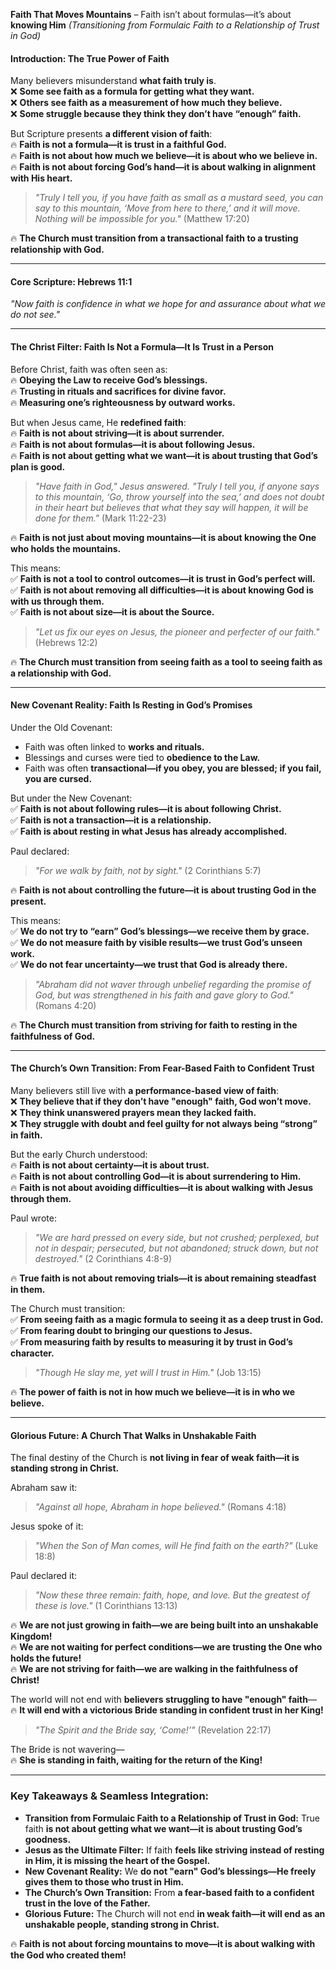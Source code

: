 **Faith That Moves Mountains** – Faith isn’t about formulas—it’s about **knowing Him**
_(Transitioning from Formulaic Faith to a Relationship of Trust in God)_

#### **Introduction: The True Power of Faith**

Many believers misunderstand **what faith truly is**.  
❌ **Some see faith as a formula for getting what they want.**  
❌ **Others see faith as a measurement of how much they believe.**  
❌ **Some struggle because they think they don’t have “enough” faith.**

But Scripture presents **a different vision of faith**:  
🔥 **Faith is not a formula—it is trust in a faithful God.**  
🔥 **Faith is not about how much we believe—it is about who we believe in.**  
🔥 **Faith is not about forcing God’s hand—it is about walking in alignment with His heart.**

> _"Truly I tell you, if you have faith as small as a mustard seed, you can say to this mountain, ‘Move from here to there,’ and it will move. Nothing will be impossible for you."_ (Matthew 17:20)

🔥 **The Church must transition from a transactional faith to a trusting relationship with God.**

---

#### **Core Scripture: Hebrews 11:1**

_"Now faith is confidence in what we hope for and assurance about what we do not see."_

---

#### **The Christ Filter: Faith Is Not a Formula—It Is Trust in a Person**

Before Christ, faith was often seen as:  
🔥 **Obeying the Law to receive God’s blessings.**  
🔥 **Trusting in rituals and sacrifices for divine favor.**  
🔥 **Measuring one’s righteousness by outward works.**

But when Jesus came, He **redefined faith**:  
🔥 **Faith is not about striving—it is about surrender.**  
🔥 **Faith is not about formulas—it is about following Jesus.**  
🔥 **Faith is not about getting what we want—it is about trusting that God’s plan is good.**

> _"Have faith in God," Jesus answered. "Truly I tell you, if anyone says to this mountain, ‘Go, throw yourself into the sea,’ and does not doubt in their heart but believes that what they say will happen, it will be done for them."_ (Mark 11:22-23)

🔥 **Faith is not just about moving mountains—it is about knowing the One who holds the mountains.**

This means:  
✅ **Faith is not a tool to control outcomes—it is trust in God’s perfect will.**  
✅ **Faith is not about removing all difficulties—it is about knowing God is with us through them.**  
✅ **Faith is not about size—it is about the Source.**

> _"Let us fix our eyes on Jesus, the pioneer and perfecter of our faith."_ (Hebrews 12:2)

🔥 **The Church must transition from seeing faith as a tool to seeing faith as a relationship with God.**

---

#### **New Covenant Reality: Faith Is Resting in God’s Promises**

Under the Old Covenant:

- Faith was often linked to **works and rituals.**
- Blessings and curses were tied to **obedience to the Law.**
- Faith was often **transactional—if you obey, you are blessed; if you fail, you are cursed.**

But under the New Covenant:  
✅ **Faith is not about following rules—it is about following Christ.**  
✅ **Faith is not a transaction—it is a relationship.**  
✅ **Faith is about resting in what Jesus has already accomplished.**

Paul declared:

> _"For we walk by faith, not by sight."_ (2 Corinthians 5:7)

🔥 **Faith is not about controlling the future—it is about trusting God in the present.**

This means:  
✅ **We do not try to “earn” God’s blessings—we receive them by grace.**  
✅ **We do not measure faith by visible results—we trust God’s unseen work.**  
✅ **We do not fear uncertainty—we trust that God is already there.**

> _"Abraham did not waver through unbelief regarding the promise of God, but was strengthened in his faith and gave glory to God."_ (Romans 4:20)

🔥 **The Church must transition from striving for faith to resting in the faithfulness of God.**

---

#### **The Church’s Own Transition: From Fear-Based Faith to Confident Trust**

Many believers still live with **a performance-based view of faith**:  
❌ **They believe that if they don’t have "enough" faith, God won’t move.**  
❌ **They think unanswered prayers mean they lacked faith.**  
❌ **They struggle with doubt and feel guilty for not always being “strong” in faith.**

But the early Church understood:  
🔥 **Faith is not about certainty—it is about trust.**  
🔥 **Faith is not about controlling God—it is about surrendering to Him.**  
🔥 **Faith is not about avoiding difficulties—it is about walking with Jesus through them.**

Paul wrote:

> _"We are hard pressed on every side, but not crushed; perplexed, but not in despair; persecuted, but not abandoned; struck down, but not destroyed."_ (2 Corinthians 4:8-9)

🔥 **True faith is not about removing trials—it is about remaining steadfast in them.**

The Church must transition:  
✅ **From seeing faith as a magic formula to seeing it as a deep trust in God.**  
✅ **From fearing doubt to bringing our questions to Jesus.**  
✅ **From measuring faith by results to measuring it by trust in God’s character.**

> _"Though He slay me, yet will I trust in Him."_ (Job 13:15)

🔥 **The power of faith is not in how much we believe—it is in who we believe.**

---

#### **Glorious Future: A Church That Walks in Unshakable Faith**

The final destiny of the Church is **not living in fear of weak faith—it is standing strong in Christ.**

Abraham saw it:

> _"Against all hope, Abraham in hope believed."_ (Romans 4:18)

Jesus spoke of it:

> _"When the Son of Man comes, will He find faith on the earth?"_ (Luke 18:8)

Paul declared it:

> _"Now these three remain: faith, hope, and love. But the greatest of these is love."_ (1 Corinthians 13:13)

🔥 **We are not just growing in faith—we are being built into an unshakable Kingdom!**  
🔥 **We are not waiting for perfect conditions—we are trusting the One who holds the future!**  
🔥 **We are not striving for faith—we are walking in the faithfulness of Christ!**

The world will not end with **believers struggling to have "enough" faith**—  
🔥 **It will end with a victorious Bride standing in confident trust in her King!**

> _"The Spirit and the Bride say, ‘Come!’"_ (Revelation 22:17)

The Bride is not wavering—  
🔥 **She is standing in faith, waiting for the return of the King!**

---

### **Key Takeaways & Seamless Integration:**

- **Transition from Formulaic Faith to a Relationship of Trust in God:** True faith **is not about getting what we want—it is about trusting God’s goodness.**
- **Jesus as the Ultimate Filter:** If faith **feels like striving instead of resting in Him, it is missing the heart of the Gospel.**
- **New Covenant Reality:** We **do not "earn" God’s blessings—He freely gives them to those who trust in Him.**
- **The Church’s Own Transition:** From **a fear-based faith to a confident trust in the love of the Father.**
- **Glorious Future:** The Church will not end **in weak faith—it will end as an unshakable people, standing strong in Christ.**

🔥 **Faith is not about forcing mountains to move—it is about walking with the God who created them!**